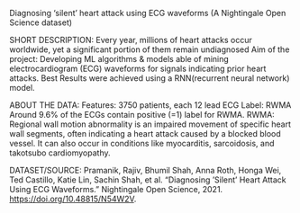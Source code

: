 Diagnosing ‘silent’ heart attack using ECG waveforms
(A Nightingale Open Science dataset)

SHORT DESCRIPTION:
Every year, millions of heart attacks occur worldwide, yet a significant portion of them remain undiagnosed
Aim of the project: Developing ML algorithms & models able of mining electrocardiogram (ECG) waveforms for signals indicating prior heart attacks.
Best Results were achieved using a RNN(recurrent neural network) model.

ABOUT THE DATA:
Features: 3750 patients, each 12 lead ECG
Label: RWMA
Around 9.6% of the ECGs contain positive (=1) label for RWMA.
RWMA: Regional wall motion abnormality is an impaired movement of specific heart wall segments, 
often indicating a heart attack caused by a blocked blood vessel. It can also occur in conditions 
like myocarditis, sarcoidosis, and takotsubo cardiomyopathy.

DATASET/SOURCE:
Pramanik, Rajiv, Bhumil Shah, Anna Roth, Honga Wei, Ted Castillo, Katie Lin, Sachin Shah, et al. 
“Diagnosing ’Silent’ Heart Attack Using ECG Waveforms.” 
Nightingale Open Science, 2021. https://doi.org/10.48815/N54W2V.
